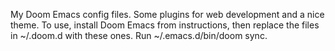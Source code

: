 My Doom Emacs config files. Some plugins for web development and a nice theme. To use, install Doom Emacs from instructions, then replace the files in ~/.doom.d with these ones. Run ~/.emacs.d/bin/doom sync. 
